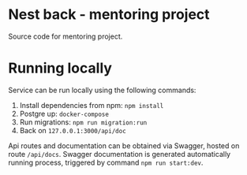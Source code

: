 # Nest back - mentoring project

Source code for mentoring project.

# Running locally

Service can be run locally using the following commands:

1. Install dependencies from npm: `npm install`
2. Postgre up: `docker-compose`
3. Run migrations: `npm run migration:run`
4. Back on `127.0.0.1:3000/api/doc`

Api routes and documentation can be obtained via Swagger, hosted on route `/api/docs`. Swagger documentation is generated automatically running process, triggered by command `npm run start:dev`.

